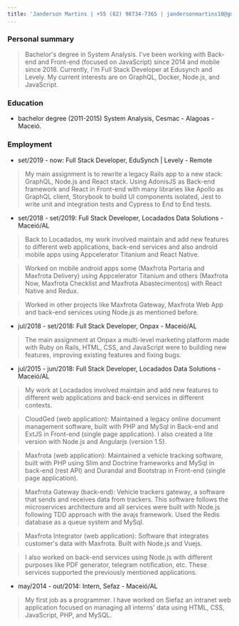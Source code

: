 ```yaml
---
title: 'Janderson Martins | +55 (82) 98734-7365 | jandersonmartins10@gmail.com'
...
```


### Personal summary

> Bachelor's degree in System Analysis. I've been working with Back-end and Front-end (focused on JavaScript) since 2014 and mobile since 2018. Currently, I'm Full Stack Developer at Edusynch and Levely. My current interests are on GraphQL, Docker, Node.js, and JavaScript.

### Education 

- bachelor degree (2011-2015) System Analysis, Cesmac - Alagoas - Maceió.

### Employment 

- set/2019 - now: Full Stack Developer, EduSynch | Levely - Remote

> My main assignment is to rewrite a legacy Rails app to a new stack: GraphQL, Node.js and React stack. Using AdonisJS as Back-end framework and React in Front-end with many libraries like Apollo as GraphQL client, Storybook to build UI components isolated, Jest to write unit and integration tests and Cypress to End to End tests.

- set/2018 - set/2019: Full Stack Developer, Locadados Data Solutions - Maceió/AL

> Back to Locadados, my work involved maintain and add new features to different web applications, back-end services and also android mobile apps using Appcelerator Titanium and React Native.

> Worked on mobile android apps some (Maxfrota Portaria and Maxfrota Delivery) using Appcelerator Titanium and others (Maxfrota Now, Maxfrota Checklist and Maxfrota Abastecimentos) with React Native and Redux.

> Worked in other projects like Maxfrota Gateway, Maxfrota Web App and back-end services using Node.js as mentioned before.

- jul/2018 - set/2018: Full Stack Developer, Onpax - Maceió/AL

> The main assignment at Onpax a multi-level marketing platform made with Ruby on Rails, HTML, CSS, and JavaScript were to building new features, improving existing features and fixing bugs.

- jul/2015 - jun/2018: Full Stack Developer, Locadados Data Solutions - Maceió/AL

> My work at Locadados involved maintain and add new features to different web applications and back-end services in different contexts.

> CloudGed (web application): Maintained a legacy online document management software, built with PHP and MySql in Back-end and ExtJS in Front-end (single page application). I also created a lite version with Node.js and Angularjs (version 1.5).

> Maxfrota (web application): Maintained a vehicle tracking software, built with PHP using Slim and Doctrine frameworks and MySql in back-end (rest API) and Durandal and Bootstrap in Front-end (single page application).

> Maxfrota Gateway (back-end): Vehicle trackers gateway, a software that sends and receives data from trackers. This software follows the microservices architecture and all services were built with Node.js following TDD approach with the avajs framework. Used the Redis database as a queue system and MySql.

> Maxfrota Integrator (web application): Software that integrates customer's data with Maxfrota. Built with Node.js and Vuejs.

> I also worked on back-end services using Node.js with different purposes like PDF generator, telegram notification, etc. These services supported the previously mentioned applications.

- may/2014 - out/2014: Intern, Sefaz - Maceió/AL

> My first job as a programmer. I have worked on Siefaz an intranet web application focused on managing all interns' data using HTML, CSS, JavaScript, PHP, and MySQL.
